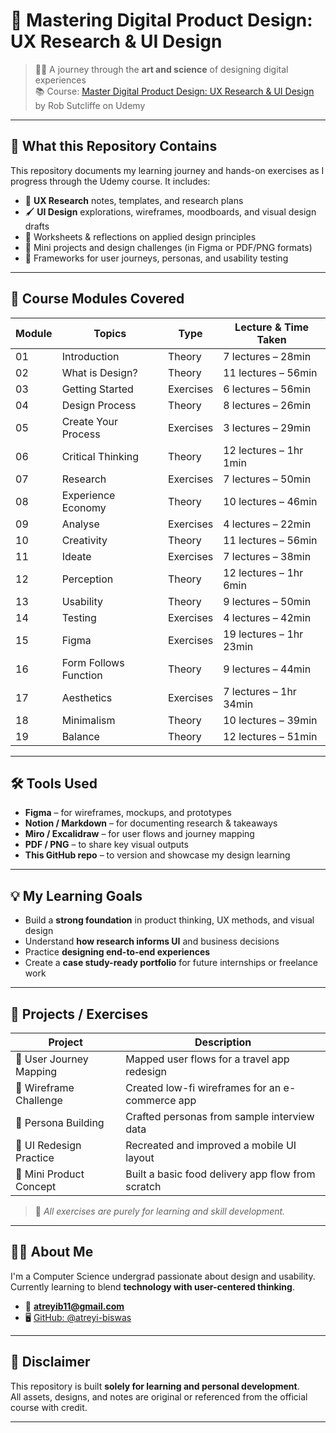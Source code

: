 # 🎨 Mastering Digital Product Design: UX Research & UI Design

> 🧑‍💻 A journey through the **art and science** of designing digital experiences  
> 📚 Course: [Master Digital Product Design: UX Research & UI Design](https://www.udemy.com/course/master-digital-product-design-ux-research-ui-design/) by Rob Sutcliffe on Udemy

---

## 📌 What this Repository Contains

This repository documents my learning journey and hands-on exercises as I progress through the Udemy course. It includes:

- 🧠 **UX Research** notes, templates, and research plans  
- 🖌️ **UI Design** explorations, wireframes, moodboards, and visual design drafts  
- 🧾 Worksheets & reflections on applied design principles  
- 🧪 Mini projects and design challenges (in Figma or PDF/PNG formats)  
- 🧭 Frameworks for user journeys, personas, and usability testing

---

## 🧩 Course Modules Covered

| Module | Topics | Type | Lecture & Time Taken |
|--------|--------|------|----------------------|
| 01 | Introduction | Theory | 7 lectures – 28min |
| 02 | What is Design? | Theory | 11 lectures – 56min |
| 03 | Getting Started | Exercises | 6 lectures – 56min |
| 04 | Design Process | Theory | 8 lectures – 26min |
| 05 | Create Your Process | Exercises | 3 lectures – 29min |
| 06 | Critical Thinking | Theory | 12 lectures – 1hr 1min |
| 07 | Research | Exercises | 7 lectures – 50min |
| 08 | Experience Economy | Theory | 10 lectures – 46min |
| 09 | Analyse | Exercises | 4 lectures – 22min |
| 10 | Creativity | Theory | 11 lectures – 56min |
| 11 | Ideate | Exercises | 7 lectures – 38min |
| 12 | Perception | Theory | 12 lectures – 1hr 6min |
| 13 | Usability | Theory | 9 lectures – 50min |
| 14 | Testing | Exercises | 4 lectures – 42min |
| 15 | Figma | Exercises | 19 lectures – 1hr 23min |
| 16 | Form Follows Function | Theory | 9 lectures – 44min |
| 17 | Aesthetics | Exercises | 7 lectures – 1hr 34min |
| 18 | Minimalism | Theory | 10 lectures – 39min |
| 19 | Balance | Theory | 12 lectures – 51min |

---

## 🛠 Tools Used

- **Figma** – for wireframes, mockups, and prototypes  
- **Notion / Markdown** – for documenting research & takeaways  
- **Miro / Excalidraw** – for user flows and journey mapping  
- **PDF / PNG** – to share key visual outputs  
- **This GitHub repo** – to version and showcase my design learning

---

## 💡 My Learning Goals

- Build a **strong foundation** in product thinking, UX methods, and visual design  
- Understand **how research informs UI** and business decisions  
- Practice **designing end-to-end experiences**  
- Create a **case study-ready portfolio** for future internships or freelance work

---

## 🧪 Projects / Exercises

| Project | Description |
|--------|-------------|
| 🎯 User Journey Mapping | Mapped user flows for a travel app redesign |
| 📱 Wireframe Challenge | Created low-fi wireframes for an e-commerce app |
| 🧍 Persona Building | Crafted personas from sample interview data |
| 🎨 UI Redesign Practice | Recreated and improved a mobile UI layout |
| 🛒 Mini Product Concept | Built a basic food delivery app flow from scratch |

> 🧠 *All exercises are purely for learning and skill development.*

---

## 🙋‍♀️ About Me

I'm a Computer Science undergrad passionate about design and usability.  
Currently learning to blend **technology with user-centered thinking**.

- 📧 **atreyib11@gmail.com**  
- 🖥️ [GitHub: @atreyi-biswas](https://github.com/atreyi-biswas)  

---

## 🚀 Disclaimer

This repository is built **solely for learning and personal development**.  
All assets, designs, and notes are original or referenced from the official course with credit.

---

